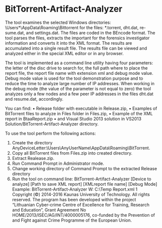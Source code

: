 # BitTorrent-Artifact-Analyzer
The tool examines the selected Windows directories: \Users\*\AppData\Roaming\Bittorrent for the files: *.torrent, dht.dat, re-sume.dat, and settings.dat. The files are coded in the BEncode format. The tool parses the files, extracts the important for the forensics investigator information and converts it into the XML format. The results are accumulated into a single result file. The results file can be viewed and analyzed either in the special XML editor or in any browser.

The tool is implemented as a command line utility having four parameters: the letter of the disc drive to search for, the full path where to place the report file, the report file name with extension xml and debug mode value. Debug mode value is used for the tool demonstration purpose and to reduce the time to analyze large number of IP addresses. When working in the debug mode (the value of the parameter is not equal to zero) the tool analyzes only a few nodes and a few peer IP addresses in the files dht.dat and resume.dat, accordingly.

You can find:
•	Release folder with executable in Release.zip,
•	Examples of BitTorrent files to analyze in Files folder in Files.zip,
•	Example of the XML report in BtaaReport.zip
•	and Visual Studio 2013 solution in VS2013 Solution/BitTorrent-Artifact-Analyzer directory.

To use the tool perform the following actions: 
1.	Create the directory AnyDeviceLetter:\Users\AnyUserName\AppData\Roaming\BitTorrent.
2.	Copy all BitTorrent files from Files.zip into created directory.
3.	Extract Realease.zip.
4.	Run Command Prompt in Administrator mode.
5.	Change working directory of Command Prompt to the extracted Release directory 
6.	Run the tool on command line:
            BitTorrent-Artifact-Analyzer [Device to analyze] [Path to save XML report] [XMLreport file name] [Debug Mode]
Example: 
       BitTorrent-Artifact-Analyzer W: C:\Temp Report.xml 1
Copyright (©) 2014-2016 Kaunas University of Technology. All rights reserved. The program has been developed within the project “Lithuanian Cyber-crime Centre of Excellence for Training, Research and Education”, Grant Agreement No HOME/2013/ISEC/AG/INT/4000005176, co-funded by the Prevention of and Fight against Crime Programme of the European Union.
